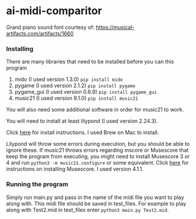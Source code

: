# ai-midi-comparitor

Grand piano sound font courtesy of: https://musical-artifacts.com/artifacts/1660

### Installing

There are many libraries that need to be installed before you can this program

1. mido (I used version 1.3.0)
`pip install mido`
2. pygame (I used version 2.1.2)
`pip install pygame`
3. pygame_gui (I used version 0.6.9)
`pip install pygame_gui`
4. music21 (I used version 9.1.0)
`pip install music21`

You will also need some additional software in order for music21 to work.

You will need to install at least lilypond (I used version 2.24.3).

Click [here](https://lilypond.org/doc/v2.24/Documentation/learning/installing) for install instructions. I used Brew on Mac to install.

Lilypond will throw some errors during execution, but you should be able to ignore these. If music21 throws errors regarding mscore or Musescore that keep the program from executing, you might need to install Musescore 3 or 4 and run `python3 -m music21.configure` or some equivalent. Click [here](https://musescore.org/en/handbook/4/download-and-installation) for instructions on installing Musescore. I used version 4.1.1.

### Running the program

Simply run main.py and pass in the name of the midi file you want to play along with. This midi file should be saved in test_files. For example to play along with Test2.mid in test_files enter `python3 main.py Test2.mid`.